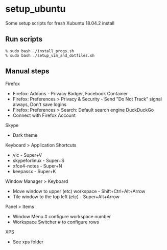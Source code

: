 # setup_ubuntu
Some setup scripts for fresh Xubuntu 18.04.2 install

## Run scripts

```shell
% sudo bash ./install_progs.sh
% sudo bash ./setup_vim_and_dotfiles.sh
```


## Manual steps
Firefox
* Firefox: Addons - Privacy Badger, Facebook Container
* Firefox: Preferences > Privacy & Security - Send "Do Not Track" signal always, Don't save logins
* Firefox: Preferences > Search: Default search engine DuckDuckGo
* Connect with Firefox Account

Skype
* Dark theme

Keyboard > Application Shortcuts
* vlc           - Super+V
* skypeforlinux - Super+S
* xfce4-notes   - Super+N
* keepassx      - Super+K

Window Manager > Keyboard
* Move window to upper (etc) workspace - Shift+Ctrl+Alt+Arrow
* Tile window to the top left (etc)    - Super+Alt+Arrow

Panel > Items
* Window Menu # configure workspace number
* Workspace Switcher # to configure rows

XPS
* See xps folder
